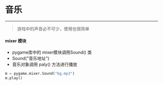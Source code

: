 # 音乐

---

> 游戏中的声音必不可少，使用也很简单

#### mixer 模块

* pygame库中的 mixer模块调用Sound\(\) 类
* Sound\("音乐地址"\)
* 音乐对象调用 paly\(\) 方法进行播放

```python
m = pygame.mixer.Sound("bg.mp3")
m.play()
```



